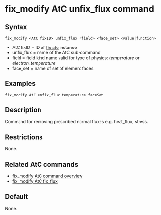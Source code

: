 # fix_modify AtC unfix_flux command

## Syntax

    fix_modify <AtC fixID> unfix_flux <field> <face_set> <value|function>

-   AtC fixID = ID of [fix atc](fix_atc) instance
-   unfix_flux = name of the AtC sub-command
-   field = field kind name valid for type of physics: *temperature* or
    *electron_temperature*
-   face_set = name of set of element faces

## Examples

``` LAMMPS
fix_modify AtC unfix_flux temperature faceSet
```

## Description

Command for removing prescribed normal fluxes e.g. heat_flux, stress.

## Restrictions

None.

## Related AtC commands

-   [fix_modify AtC command overview](atc_fix_modify)
-   [fix_modify AtC fix_flux](atc_fix_flux)

## Default

None.
